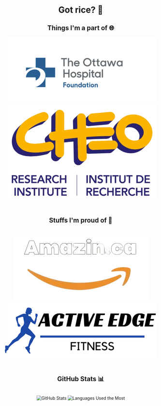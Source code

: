 <h1 align="center">Got rice? 🍚</h1>

<div align="center">
  <h2><b>Things I'm a part of 🌐</b></h2>
  <img src="OGH.png" alt="Organization Logo">
  <img src="CHEO+RI.png" alt="CHEO+RI Logo">
  <br><br>
  <h2><b>Stuffs I'm proud of 💪</b></h2>
  <br>
  <img src="AmazinLogo.png" alt="Amazin Logo">
  <img src="activeEdge.png" alt="Active Edge Logo">
  <br><br>
  
  <!-- GitHub Stats -->
  <h2><b>GitHub Stats 📊</b></h2>
  <br>
  <img src="https://github-readme-stats.vercel.app/api?username=nicerice96&show_icons=true&theme=radical" alt="GitHub Stats"/>
  <img src="https://github-readme-stats.vercel.app/api/top-langs/?username=nicerice96&layout=compact&theme=radical" alt="Languages Used the Most"/>

</div>
